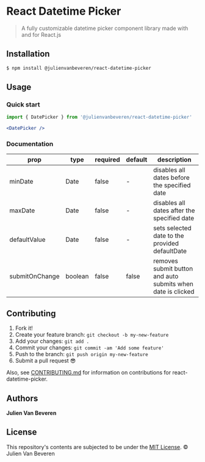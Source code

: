 # React Datetime Picker

> A fully customizable datetime picker component library made with and for React.js


## Installation

```sh
$ npm install @julienvanbeveren/react-datetime-picker
```


## Usage

### Quick start

```jsx
import { DatePicker } from '@julienvanbeveren/react-datetime-picker'
```

```jsx
<DatePicker />
```

### Documentation
| prop | type | required | default | description |
|--|--|--|--|--|
| minDate | Date | false | - | disables all dates before the specified date |
| maxDate | Date | false | - | disables all dates after the specified date |
| defaultValue | Date | false | - | sets selected date to the provided defaultDate |
| submitOnChange | boolean | false | false | removes submit button and auto submits when date is clicked |


## Contributing

1.  Fork it!
2.  Create your feature branch: `git checkout -b my-new-feature`
3.  Add your changes: `git add .`
4.  Commit your changes: `git commit -am 'Add some feature'`
5.  Push to the branch: `git push origin my-new-feature`
6.  Submit a pull request :sunglasses:

Also, see [CONTRIBUTING.md](CONTRIBUTING.md) for information on contributions for react-datetime-picker.


## Authors

**Julien Van Beveren**


## License

This repository's contents are subjected to be under the [MIT License](https://github.com/julienvanbeveren/react-datetime-picker/blob/master/LICENSE.md). © Julien Van Beveren
